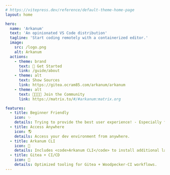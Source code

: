 ```yaml
---
# https://vitepress.dev/reference/default-theme-home-page
layout: home

hero:
  name: 'Arkanum'
  text: 'An opinionated VS Code distribution'
  tagline: 'Start coding remotely with a containerized editor.'
  image:
    src: /logo.png
    alt: Arkanum
  actions:
    - theme: brand
      text: 🧙 Get Started
      link: /guide/about
    - theme: alt
      text: Show Sources
      link: https://gitea.ocram85.com/arkanum/arkanum
    - theme: alt
      text: 🧑‍🤝‍🧑💬 Join the Community
      link: https://matrix.to/#/#arkanum:matrix.org

features:
  - title: Beginner Friendly
    icon: ✨
    details: Trying to provide the best user experience! - Especially for beginners.
  - title: Access Anywhere
    icon: 🌎
    details: Access your dev environment from anywhere.
  - title: Arkanum CLI
    icon: 🧙
    details: Includes <code>Arkanum CLI</code> to install additional languages and frameworks.
  - title: Gitea + CI/CD
    icon: 🚧
    details: Optimized tooling for Gitea + Woodpecker-CI workflows.
---
```

